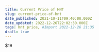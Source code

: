 ```yaml
---
title: Current Price of HNT
slug: current-price-of-hnt
date_published: 2021-10-11T09:40:00.000Z
date_updated: 2022-12-26T22:02:30.000Z
tags: hnt_price, #Import 2022-12-26 21:35
draft: true
---
```


$19
